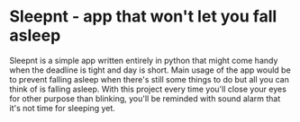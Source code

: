 # Sleepnt - app that won't let you fall asleep
Sleepnt is a simple app written entirely in python that might come handy when the deadline is tight and day is short. 
Main usage of the app would be to prevent falling asleep when there's still some things to do but all you can think of is falling asleep. 
With this project every time you'll close your eyes for other purpose than blinking, you'll be reminded with sound alarm that it's not time for sleeping yet.
